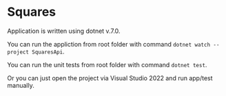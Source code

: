 # Squares

Application is written using dotnet v.7.0.

You can run the appliction from root folder with command `dotnet watch --project SquaresApi`.

You can run the unit tests from root folder with command `dotnet test`.

Or you can just open the project via Visual Studio 2022 and run app/test manually.
